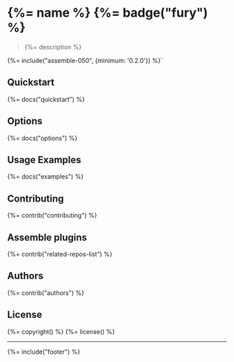# {%= name %} {%= badge("fury") %}

> {%= description %}

{%= include("assemble-050", {minimum: '0.2.0'}) %}`

## Quickstart
{%= docs("quickstart") %}

## Options
{%= docs("options") %}

## Usage Examples
{%= docs("examples") %}

## Contributing
{%= contrib("contributing") %}

## Assemble plugins
{%= contrib("related-repos-list") %}

## Authors
{%= contrib("authors") %}

## License
{%= copyright() %}
{%= license() %}

***

{%= include("footer") %}
